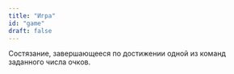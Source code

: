 ```yaml
---
title: "Игра"
id: "game"
draft: false
---
```


Состязание, завершающееся по достижении одной из команд заданного числа очков.